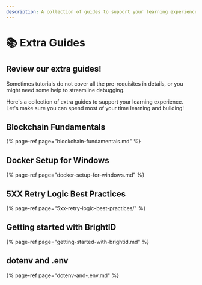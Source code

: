 ```yaml
---
description: A collection of guides to support your learning experience
---
```


# 📚 Extra Guides

## Review our extra guides!

Sometimes tutorials do not cover all the pre-requisites in details, or you might need some help to streamline debugging. 

Here's a collection of extra guides to support your learning experience. Let's make sure you can spend most of your time learning and building! 

## Blockchain Fundamentals

{% page-ref page="blockchain-fundamentals.md" %}

## Docker Setup for Windows

{% page-ref page="docker-setup-for-windows.md" %}

## **5XX Retry Logic Best Practices**

{% page-ref page="5xx-retry-logic-best-practices/" %}

## Getting started with BrightID

{% page-ref page="getting-started-with-brightid.md" %}

## dotenv and .env

{% page-ref page="dotenv-and-.env.md" %}



